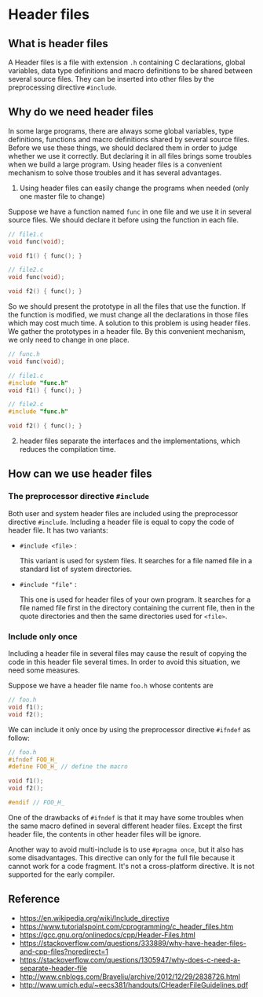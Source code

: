 # Header files

## What is header files

A Header files is a file with extension $\texttt{.h}$ containing C declarations, global variables, data type definitions and macro definitions to be shared between several source files. They can be inserted into other files by the preprocessing directive $\texttt{#include}$.

## Why do we need header files

In some large programs, there are always some global variables, type definitions, functions and macro definitions shared by several source files. Before we use these things, we should declared them in order to judge whether we use it correctly. But declaring it in all files brings some troubles when we build a large program. Using header files is a convenient mechanism to solve those troubles and it has several advantages.

1. Using header files can easily change the programs when needed (only one master file to change)

Suppose we have a function named $\texttt{func}$ in one file and we use it in several source files. We should declare it before using the function in each file. 

```C
// file1.c
void func(void);

void f1() { func(); }
```

```C
// file2.c
void func(void);

void f2() { func(); }
```

So we should present the prototype in all the files that use the function. If the function is modified, we must change all the declarations in those files which may cost much time. A solution to this problem is using header files. We gather the prototypes in a header file. By this convenient mechanism, we only need to change in one place.

```C
// func.h
void func(void);
```

```C
// file1.c
#include "func.h"
void f1() { func(); }
```

```C
// file2.c
#include "func.h"

void f2() { func(); }
```

2. header files separate the interfaces and the implementations, which reduces the compilation time.



## How can we use header files

### The preprocessor directive $\texttt{#include}$

Both user and system header files are included using the preprocessor directive $\texttt{#include}$. Including a header file is equal to copy the code of header file. It has two variants:

* $\texttt{#include <file>}$ : 

  This variant is used for system files. It searches for a file named file in a standard list of system directories.

* $\texttt{#include "file"}$ : 

  This one is used for header files of your own program. It searches for a file named file first in the directory containing the current file, then in the quote directories and then the same directories used for $\texttt{<file>}$. 

### Include only once

Including a header file in several files may cause the result of copying the code in this header file several times. In order to avoid this situation, we need some measures.

Suppose we have a header file name $\texttt{foo.h}$ whose contents are

```C
// foo.h
void f1();
void f2();
```

We can include it only once by using the preprocessor directive $\texttt{#ifndef}$ as follow:

```C
// foo.h
#ifndef FOO_H_
#define FOO_H_ // define the macro

void f1();
void f2();

#endif // FOO_H_
```

One of the drawbacks of $\texttt{#ifndef}$ is that it may have some troubles when the same macro defined in several different header files. Except the first header file, the contents in other header files will be ignore.

Another way to avoid multi-include is to use $\texttt{#pragma once}$, but it also has some disadvantages. This directive can only for the full file because it cannot work for a code fragment. It's not a cross-platform directive. It is not supported for the early compiler. 



## Reference

* https://en.wikipedia.org/wiki/Include_directive
* https://www.tutorialspoint.com/cprogramming/c_header_files.htm
* https://gcc.gnu.org/onlinedocs/cpp/Header-Files.html
* https://stackoverflow.com/questions/333889/why-have-header-files-and-cpp-files?noredirect=1
* https://stackoverflow.com/questions/1305947/why-does-c-need-a-separate-header-file
* http://www.cnblogs.com/Braveliu/archive/2012/12/29/2838726.html
* http://www.umich.edu/~eecs381/handouts/CHeaderFileGuidelines.pdf
